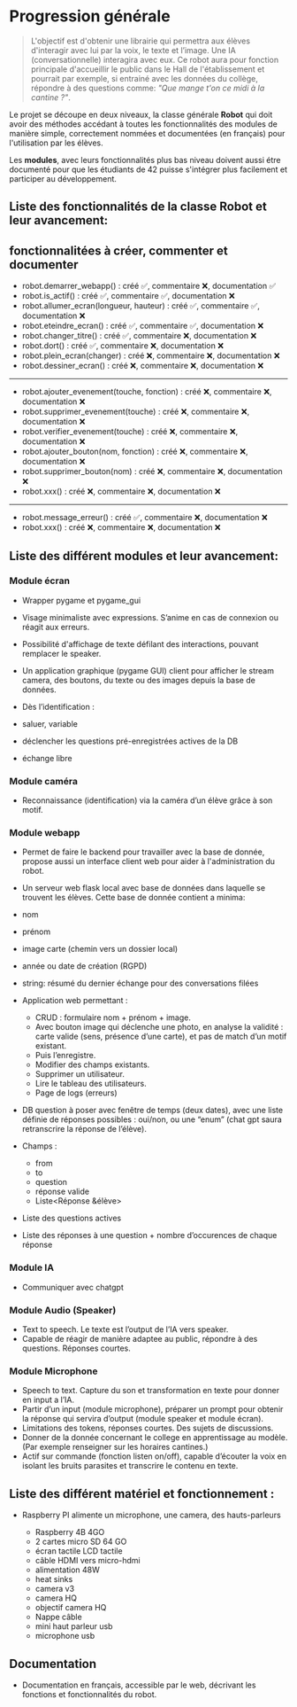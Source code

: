 # Progression générale

> L'objectif est d'obtenir une librairie qui permettra aux élèves d'interagir avec lui par la voix, le texte et l’image. Une IA (conversationnelle) interagira avec eux. Ce robot aura pour fonction principale d'accueillir le public dans le Hall de l'établissement et pourrait par exemple, si entrainé avec les données du collège, répondre à des questions comme: *"Que mange t'on ce midi à la cantine ?"*.

Le projet se découpe en deux niveaux, la classe générale **Robot** qui doit avoir des méthodes accédant à toutes les fonctionnalités des modules de manière simple, correctement nommées et documentées (en français) pour l'utilisation par les élèves.

Les **modules**, avec leurs fonctionnalités plus bas niveau doivent aussi étre documenté pour que les étudiants de 42 puisse s'intégrer plus facilement et participer au développement.

## Liste des fonctionnalités de la classe Robot et leur avancement:

## fonctionnalitées à créer, commenter et documenter
- robot.demarrer_webapp() : créé :white_check_mark:, commentaire :x:, documentation :white_check_mark:
- robot.is_actif() : créé :white_check_mark:, commentaire :white_check_mark:, documentation :x:
- robot.allumer_ecran(longueur, hauteur) : créé :white_check_mark:, commentaire :white_check_mark:, documentation :x:
- robot.eteindre_ecran() : créé :white_check_mark:, commentaire :white_check_mark:, documentation :x:
- robot.changer_titre() : créé :white_check_mark:, commentaire :x:, documentation :x:
- robot.dort() : créé :white_check_mark:, commentaire :x:, documentation :x:
- robot.plein_ecran(changer) : créé :x:, commentaire :x:, documentation :x:
- robot.dessiner_ecran() : créé :x:, commentaire :x:, documentation :x:
---
- robot.ajouter_evenement(touche, fonction) : créé :x:, commentaire :x:, documentation :x:
- robot.supprimer_evenement(touche) : créé :x:, commentaire :x:, documentation :x:
- robot.verifier_evenement(touche) : créé :x:, commentaire :x:, documentation :x:
- robot.ajouter_bouton(nom, fonction) : créé :x:, commentaire :x:, documentation :x:
- robot.supprimer_bouton(nom) : créé :x:, commentaire :x:, documentation :x:
- robot.xxx() : créé :x:, commentaire :x:, documentation :x:
---
- robot.message_erreur() : créé :white_check_mark:, commentaire :x:, documentation :x:
- robot.xxx() : créé :x:, commentaire :x:, documentation :x:

## Liste des différent modules et leur avancement:

### Module écran

* Wrapper pygame et pygame_gui
* Visage minimaliste avec expressions. S’anime en cas de connexion ou réagit aux erreurs.
* Possibilité d'affichage de texte défilant des interactions, pouvant remplacer le speaker.
* Un application graphique (pygame GUI) client pour afficher le stream camera, des boutons, du texte ou des images depuis la base de données.

* Dès l’identification :
 * saluer, variable
 * déclencher les questions pré-enregistrées actives de la DB
 * échange libre

### Module caméra

* Reconnaissance (identification) via la caméra d’un élève grâce à son motif.

### Module webapp

* Permet de faire le backend pour travailler avec la base de donnée, propose aussi un interface client web pour aider à l'administration du robot.
* Un serveur web flask local avec base de données dans laquelle se
trouvent les élèves. Cette base de donnée contient a minima:
 * nom
 * prénom
 * image carte (chemin vers un dossier local)
 * année ou date de création (RGPD)
 * string: résumé du dernier échange pour des conversations filées

* Application web permettant :
    - CRUD : formulaire nom + prénom + image.
    - Avec bouton image qui déclenche une photo, en analyse la validité : carte valide (sens, présence d’une carte), et pas de match d’un motif existant.
    - Puis l’enregistre.
    - Modifier des champs existants.
    - Supprimer un utilisateur.
    - Lire le tableau des utilisateurs.
    - Page de logs (erreurs)

* DB question à poser avec fenêtre de temps (deux dates), avec une liste définie de réponses possibles : oui/non, ou une “enum” (chat gpt saura retranscrire la réponse de l’élève).
* Champs :
    * from
    * to
    * question
    * réponse valide
    * Liste<Réponse &élève>
* Liste des questions actives
* Liste des réponses à une question + nombre d’occurences de chaque
réponse

### Module IA

* Communiquer avec chatgpt

### Module Audio (Speaker)

* Text to speech. Le texte est l’output de l’IA vers speaker.
* Capable de réagir de manière adaptee au public, répondre à des questions. Réponses courtes.

### Module Microphone

* Speech to text. Capture du son et transformation en texte pour donner en input a l’IA.
* Partir d’un input (module microphone), préparer un prompt pour obtenir la réponse qui servira d’output (module speaker et module écran).
* Limitations des tokens, réponses courtes. Des sujets de discussions.
* Donner de la donnée concernant le college en apprentissage au modèle. (Par exemple renseigner sur les horaires cantines.)
* Actif sur commande (fonction listen on/off), capable d’écouter la voix en isolant les bruits parasites et transcrire le contenu en texte.

## Liste des différent matériel et fonctionnement :

* Raspberry PI alimente un microphone, une camera, des hauts-parleurs

    - Raspberry 4B 4GO
    - 2 cartes micro SD 64 GO
    - écran tactile LCD tactile
    - câble HDMI vers micro-hdmi
    - alimentation 48W
    - heat sinks
    - camera v3
    - camera HQ
    - objectif camera HQ
    - Nappe câble
    - mini haut parleur usb
    - microphone usb

## Documentation

* Documentation en français, accessible par le web, décrivant les fonctions et fonctionnalités du robot.
